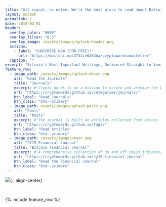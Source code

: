 ```yaml
---
title: "All signal, no noise. We're the best place to read about Bitcoin."
layout: splash
permalink: /
date: 2019-03-01
header:
  overlay_color: "#000"
  overlay_filter: "0.5"
  overlay_image: /assets/images/splash-header.png
  actions:
    - label: "SUBSCRIBE NOW (FOR FREE)!"
      url: "https://mailchi.mp/2731ce628dba/cryptowordsnewsletter"
  caption: ""
excerpt: "Bitcoin's Most Important Writings, Delivered Straight to Your Inbox"
feature_row:
  - image_path: /assets/images/splash-about.png
    alt: "Read the Journals"
    title: "Journals"
    excerpt: #"Crypto Words is on a mission to curate and archive the brightest commentary on Bitcoin. We're producing a monthly journal and just getting started."
    url: "https://cryptowords.github.io/categories/journals/"
    btn_label: "Read Journals"
    btn_class: "btn--primary"
  - image_path: assets/images/splash-posts.png
    alt: "Posts"
    title: "Posts"
    excerpt: #"The journal is built on articles collected from across the internet, from Twitter to Medium to essays, anywhere there's thoughtful commentary."
    url: "https://cryptowords.github.io/tags/"
    btn_label: "Read Articles"
    btn_class: "btn--primary"
  - image_path: /assets/images/moon.png
    alt: "CY19 Financial Journal"
    title: "Bitcoin Financial Journal"
    excerpt: #"A comprehensive collection of on and off chain indicators and valuation models for Bitcoin."
    url: "https://cryptowords.github.io/cy19-financial-journal"
    btn_label: "Read the Financial Journal"
    btn_class: "btn--primary"
---
```


[![](https://raw.githubusercontent.com/cryptowords/cryptowords.github.io/master/assets/images/splash-stats.png)](https://cryptowords.github.io/categories/journals/){: .align-center}

<br>

{% include feature_row %}
